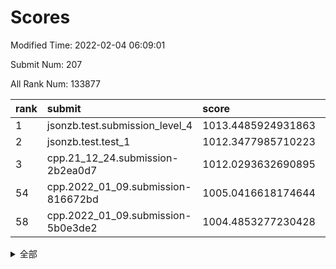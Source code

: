 # Scores

Modified Time: 2022-02-04 06:09:01

Submit Num: 207

All Rank Num: 133877

| rank |               submit               |       score        |       sigma        | pk_num |
| :--- | :--------------------------------- | :----------------- | :----------------- | :----- |
| 1    | jsonzb.test.submission_level_4     | 1013.4485924931863 | 0.7868785392177773 | 2588   |
| 2    | jsonzb.test.test_1                 | 1012.3477985710223 | 0.7890331057248522 | 2583   |
| 3    | cpp.21_12_24.submission-2b2ea0d7   | 1012.0293632690895 | 0.788011850337866  | 2587   |
| 54   | cpp.2022_01_09.submission-816672bd | 1005.0416618174644 | 0.7159082693278106 | 2583   |
| 58   | cpp.2022_01_09.submission-5b0e3de2 | 1004.4853277230428 | 0.7270099144785716 | 2589   |


<details>
<summary>全部</summary>

| rank |                 submit                 |       score        |       sigma        | pk_num |
| :--- | :------------------------------------- | :----------------- | :----------------- | :----- |
| 1    | jsonzb.test.submission_level_4         | 1013.4485924931863 | 0.7868785392177773 | 2588   |
| 2    | jsonzb.test.test_1                     | 1012.3477985710223 | 0.7890331057248522 | 2583   |
| 3    | cpp.21_12_24.submission-2b2ea0d7       | 1012.0293632690895 | 0.788011850337866  | 2587   |
| 4    | gobigger.level_3.submission_level_3_48 | 1011.764362452195  | 0.7650821402272804 | 2590   |
| 5    | gobigger.level_3.submission_level_3_18 | 1011.6423521787214 | 0.7824423009218704 | 2588   |
| 6    | gobigger.level_3.submission_level_3_38 | 1011.6037511754854 | 0.7666512303700062 | 2585   |
| 7    | gobigger.level_3.submission_level_3_26 | 1011.5870176133932 | 0.7772325060043475 | 2584   |
| 8    | gobigger.level_3.submission_level_3_49 | 1011.3600634616356 | 0.7586700725674111 | 2589   |
| 9    | gobigger.level_3.submission_level_3_16 | 1011.3389294493122 | 0.7778435596832692 | 2591   |
| 10   | gobigger.level_3.submission_level_3_14 | 1011.038714459804  | 0.7789142145914233 | 2591   |
| 11   | gobigger.level_3.submission_level_3_41 | 1010.935425759502  | 0.7603984585697688 | 2588   |
| 12   | gobigger.level_3.submission_level_3_37 | 1010.8078112454157 | 0.7740983803196975 | 2588   |
| 13   | gobigger.level_3.submission_level_3_3  | 1010.7331098684822 | 0.775449266558885  | 2592   |
| 14   | gobigger.level_3.submission_level_3_0  | 1010.6936185784756 | 0.7516418459622729 | 2584   |
| 15   | gobigger.level_3.submission_level_3_46 | 1010.6773482083577 | 0.7590434758299973 | 2591   |
| 16   | gobigger.level_3.submission_level_3_30 | 1010.6032857987121 | 0.7455378258252142 | 2588   |
| 17   | gobigger.level_3.submission_level_3_40 | 1010.516303761766  | 0.7570650496381403 | 2585   |
| 18   | gobigger.level_3.submission_level_3_34 | 1010.4591571926765 | 0.7717371498012666 | 2581   |
| 19   | gobigger.level_3.submission_level_3_6  | 1010.4119496275489 | 0.7710252756786143 | 2588   |
| 20   | gobigger.level_3.submission_level_3_29 | 1010.3123666482674 | 0.7729287523855181 | 2585   |
| 21   | gobigger.level_3.submission_level_3_19 | 1010.2883825768267 | 0.7546274090878028 | 2588   |
| 22   | gobigger.level_3.submission_level_3_10 | 1010.1774832888559 | 0.7689220467428549 | 2585   |
| 23   | gobigger.level_3.submission_level_3_35 | 1010.0203422038669 | 0.7458645961444416 | 2590   |
| 24   | gobigger.level_3.submission_level_3_24 | 1010.0198892250795 | 0.7407867872274595 | 2586   |
| 25   | gobigger.level_3.submission_level_3_7  | 1009.9939461252494 | 0.7647287975400495 | 2585   |
| 26   | gobigger.level_3.submission_level_3_25 | 1009.9597844888217 | 0.7510685968262296 | 2587   |
| 27   | gobigger.level_3.submission_level_3_39 | 1009.9538687334476 | 0.747381694892701  | 2585   |
| 28   | gobigger.level_3.submission_level_3_8  | 1009.95007495821   | 0.7621288878234816 | 2584   |
| 29   | gobigger.level_3.submission_level_3_17 | 1009.9151062404686 | 0.7590166699398625 | 2589   |
| 30   | gobigger.level_3.submission_level_3_32 | 1009.8803375896351 | 0.7508487004559963 | 2591   |
| 31   | gobigger.level_3.submission_level_3_15 | 1009.808868129338  | 0.7596023882064346 | 2585   |
| 32   | gobigger.level_3.submission_level_3_45 | 1009.796076642391  | 0.7557732950721354 | 2590   |
| 33   | gobigger.level_3.submission_level_3_9  | 1009.7710320912204 | 0.7536582077680336 | 2581   |
| 34   | gobigger.level_3.submission_level_3_31 | 1009.6667742437696 | 0.7324512247366355 | 2591   |
| 35   | gobigger.level_3.submission_level_3_21 | 1009.6597730996674 | 0.7486788537288671 | 2589   |
| 36   | gobigger.level_3.submission_level_3_11 | 1009.5844298336702 | 0.7575024226306694 | 2588   |
| 37   | gobigger.level_3.submission_level_3_20 | 1009.5740962276069 | 0.7608255044770131 | 2588   |
| 38   | gobigger.level_3.submission_level_3_13 | 1009.5504501832979 | 0.7594232014374455 | 2586   |
| 39   | gobigger.level_3.submission_level_3_5  | 1009.5431466912485 | 0.7280094829204223 | 2589   |
| 40   | gobigger.level_3.submission_level_3_42 | 1009.4070773259363 | 0.7398030834476484 | 2586   |
| 41   | gobigger.level_3.submission_level_3_43 | 1009.3644744371229 | 0.7343054727510371 | 2591   |
| 42   | gobigger.level_3.submission_level_3_12 | 1009.3516858491224 | 0.7476497667487362 | 2589   |
| 43   | gobigger.level_3.submission_level_3_44 | 1009.2756739904596 | 0.774422117912704  | 2592   |
| 44   | gobigger.level_3.submission_level_3_22 | 1009.2652899802399 | 0.7633394832519148 | 2588   |
| 45   | gobigger.level_3.submission_level_3_28 | 1009.1616360128465 | 0.7536877886647154 | 2587   |
| 46   | gobigger.level_3.submission_level_3_36 | 1009.0475204652703 | 0.7603276646951254 | 2588   |
| 47   | gobigger.level_3.submission_level_3_2  | 1008.91387386322   | 0.7687802931083    | 2584   |
| 48   | gobigger.level_3.submission_level_3_4  | 1008.8604402897986 | 0.7500722112035876 | 2584   |
| 49   | gobigger.level_3.submission_level_3_47 | 1008.8541593235043 | 0.7381150613382137 | 2585   |
| 50   | gobigger.level_3.submission_level_3_23 | 1008.8313515071115 | 0.753955240256486  | 2587   |
| 51   | gobigger.level_3.submission_level_3_33 | 1008.792090740239  | 0.7375876422580362 | 2587   |
| 52   | gobigger.level_3.submission_level_3_1  | 1008.7445776816409 | 0.7578245178191628 | 2589   |
| 53   | gobigger.level_3.submission_level_3_27 | 1008.4323332821893 | 0.7476516573535612 | 2585   |
| 54   | cpp.2022_01_09.submission-816672bd     | 1005.0416618174644 | 0.7159082693278106 | 2583   |
| 55   | gobigger.level_1.submission_level_1_45 | 1004.791439480225  | 0.7127945002693047 | 2584   |
| 56   | gobigger.level_1.submission_level_1_3  | 1004.7666679251042 | 0.7220487637119194 | 2584   |
| 57   | gobigger.level_1.submission_level_1_43 | 1004.7588183133238 | 0.7256970656369996 | 2587   |
| 58   | cpp.2022_01_09.submission-5b0e3de2     | 1004.4853277230428 | 0.7270099144785716 | 2589   |
| 59   | gobigger.level_1.submission_level_1_27 | 1004.2916681686352 | 0.7192794630428897 | 2594   |
| 60   | gobigger.level_1.submission_level_1_15 | 1004.2910201998966 | 0.7136822582861626 | 2588   |
| 61   | gobigger.level_1.submission_level_1_20 | 1004.2874129192504 | 0.7260594898777805 | 2584   |
| 62   | gobigger.level_1.submission_level_1_18 | 1004.2488807972966 | 0.7244039385331243 | 2588   |
| 63   | gobigger.level_1.submission_level_1_32 | 1004.2203252827593 | 0.7206036817148112 | 2585   |
| 64   | gobigger.level_1.submission_level_1_49 | 1003.9497997023278 | 0.7279014446363163 | 2587   |
| 65   | gobigger.level_1.submission_level_1_39 | 1003.9443090416319 | 0.7185200340173094 | 2585   |
| 66   | gobigger.level_1.submission_level_1_25 | 1003.9384434558384 | 0.7179363613862881 | 2586   |
| 67   | gobigger.level_1.submission_level_1_4  | 1003.871959204396  | 0.7093023221017409 | 2582   |
| 68   | gobigger.level_1.submission_level_1_48 | 1003.8542189847611 | 0.7147135691939713 | 2591   |
| 69   | gobigger.level_1.submission_level_1_40 | 1003.8535564136868 | 0.7241074887365596 | 2584   |
| 70   | gobigger.level_1.submission_level_1_14 | 1003.8347524644079 | 0.7121956419738293 | 2590   |
| 71   | gobigger.level_1.submission_level_1_36 | 1003.7483403243641 | 0.7204317289453502 | 2590   |
| 72   | gobigger.level_1.submission_level_1_38 | 1003.7336834096936 | 0.711342946190175  | 2587   |
| 73   | gobigger.level_1.submission_level_1_35 | 1003.683348799114  | 0.7329459687187628 | 2583   |
| 74   | gobigger.level_1.submission_level_1_1  | 1003.6327063039294 | 0.7181440665004227 | 2582   |
| 75   | gobigger.level_1.submission_level_1_6  | 1003.62956070389   | 0.7114008718057517 | 2589   |
| 76   | gobigger.level_1.submission_level_1_33 | 1003.5707086913814 | 0.7131471103833876 | 2586   |
| 77   | gobigger.level_1.submission_level_1_5  | 1003.4515718810846 | 0.7158524616690753 | 2592   |
| 78   | gobigger.level_1.submission_level_1_37 | 1003.4173624046152 | 0.7187998570082359 | 2591   |
| 79   | gobigger.level_1.submission_level_1_21 | 1003.3668004197044 | 0.7130938729007205 | 2583   |
| 80   | gobigger.level_1.submission_level_1_12 | 1003.3664218558482 | 0.7101083720676269 | 2586   |
| 81   | gobigger.level_1.submission_level_1_31 | 1003.3223591155091 | 0.7130635112545395 | 2591   |
| 82   | gobigger.level_1.submission_level_1_9  | 1003.161583493102  | 0.7209700689731479 | 2585   |
| 83   | gobigger.level_1.submission_level_1_47 | 1003.1301446692245 | 0.7169850108085231 | 2582   |
| 84   | gobigger.level_1.submission_level_1_8  | 1003.0384709836036 | 0.7117567368274268 | 2588   |
| 85   | gobigger.level_1.submission_level_1_23 | 1003.0182469889086 | 0.7234823572692701 | 2585   |
| 86   | gobigger.level_1.submission_level_1_16 | 1003.0075352934732 | 0.7120986879656173 | 2587   |
| 87   | gobigger.level_1.submission_level_1_34 | 1002.98944846399   | 0.7110144708409651 | 2592   |
| 88   | gobigger.level_1.submission_level_1_26 | 1002.9808562044685 | 0.7207611520110703 | 2590   |
| 89   | gobigger.level_1.submission_level_1_19 | 1002.9741384600569 | 0.7145007097837086 | 2588   |
| 90   | gobigger.level_1.submission_level_1_10 | 1002.8003089921702 | 0.7095223998414525 | 2592   |
| 91   | gobigger.level_1.submission_level_1_41 | 1002.7440497850065 | 0.7205757155300204 | 2589   |
| 92   | gobigger.level_1.submission_level_1_13 | 1002.7073826628163 | 0.7099771558925332 | 2584   |
| 93   | gobigger.level_1.submission_level_1_2  | 1002.6499788639118 | 0.6987899564007616 | 2587   |
| 94   | gobigger.level_1.submission_level_1_24 | 1002.6386595385712 | 0.7175786421512649 | 2584   |
| 95   | gobigger.level_1.submission_level_1_22 | 1002.6381592848435 | 0.7158325942657084 | 2586   |
| 96   | gobigger.level_1.submission_level_1_11 | 1002.6091629808045 | 0.7111061446674999 | 2585   |
| 97   | gobigger.level_1.submission_level_1_7  | 1002.5882877604174 | 0.7075380038399415 | 2584   |
| 98   | gobigger.level_1.submission_level_1_17 | 1002.5042429539379 | 0.7150021381559803 | 2589   |
| 99   | gobigger.level_1.submission_level_1_42 | 1002.4792940510267 | 0.7125240234220572 | 2591   |
| 100  | gobigger.level_1.submission_level_1_46 | 1002.4600262736493 | 0.7171722221631398 | 2580   |
| 101  | gobigger.level_1.submission_level_1_0  | 1002.2445737736126 | 0.7227770120562623 | 2593   |
| 102  | gobigger.level_1.submission_level_1_44 | 1002.2042851744734 | 0.7230696075924576 | 2587   |
| 103  | gobigger.level_1.submission_level_1_28 | 1001.962777824932  | 0.7088647386858754 | 2584   |
| 104  | gobigger.level_1.submission_level_1_29 | 1001.9121655166716 | 0.7176365100189271 | 2586   |
| 105  | gobigger.level_1.submission_level_1_30 | 1001.5908928828644 | 0.7215746651000938 | 2587   |
| 106  | gobigger.random.submission_random_7    | 997.8251946292373  | 0.7093349287370284 | 2592   |
| 107  | gobigger.random.submission_random_1    | 997.4527438204148  | 0.7151897265198316 | 2585   |
| 108  | gobigger.random.submission_random_10   | 997.0724437286008  | 0.7032604630879972 | 2584   |
| 109  | gobigger.random.submission_random_5    | 996.7008854832919  | 0.7297208013307305 | 2585   |
| 110  | gobigger.random.submission_random_49   | 996.5328711044049  | 0.7114509790089213 | 2590   |
| 111  | gobigger.random.submission_random_32   | 996.4673022506431  | 0.7119886219664849 | 2588   |
| 112  | gobigger.random.submission_random_11   | 996.3589163440206  | 0.7050833559317224 | 2591   |
| 113  | gobigger.random.submission_random_13   | 996.2626846330365  | 0.7143157178800393 | 2586   |
| 114  | gobigger.random.submission_random_25   | 996.2583209590746  | 0.709648424055688  | 2589   |
| 115  | gobigger.random.submission_random_44   | 996.2562027586753  | 0.7066099994401235 | 2593   |
| 116  | gobigger.random.submission_random_26   | 996.2069748114014  | 0.713231529120732  | 2594   |
| 117  | gobigger.random.submission_random_42   | 996.1840129852899  | 0.7166367902242758 | 2585   |
| 118  | gobigger.random.submission_random_2    | 996.1656937784734  | 0.7168641105183634 | 2585   |
| 119  | gobigger.random.submission_random_22   | 996.153048124994   | 0.7080550984012024 | 2585   |
| 120  | gobigger.random.submission_random_30   | 996.1400778332068  | 0.7118938567103716 | 2583   |
| 121  | gobigger.random.submission_random_31   | 996.089681292985   | 0.713529620367574  | 2586   |
| 122  | gobigger.random.submission_random_4    | 996.0166030572201  | 0.7060472394504947 | 2585   |
| 123  | gobigger.random.submission_random_36   | 995.9422143772149  | 0.7125508128917403 | 2586   |
| 124  | gobigger.random.submission_random_16   | 995.9230852171236  | 0.7096973343921421 | 2589   |
| 125  | gobigger.random.submission_random_3    | 995.8831750481419  | 0.7119941200932749 | 2588   |
| 126  | gobigger.random.submission_random_19   | 995.8787411787791  | 0.7215899757330687 | 2590   |
| 127  | gobigger.random.submission_random_18   | 995.805019086048   | 0.7079712109166479 | 2583   |
| 128  | gobigger.random.submission_random_6    | 995.8002815090476  | 0.7108707898852368 | 2587   |
| 129  | gobigger.random.submission_random_14   | 995.7912290759964  | 0.7133945506399657 | 2594   |
| 130  | gobigger.random.submission_random_38   | 995.787652806241   | 0.7085697718454597 | 2590   |
| 131  | gobigger.random.submission_random_24   | 995.7481715213638  | 0.7080797227105321 | 2589   |
| 132  | gobigger.random.submission_random_20   | 995.717607484311   | 0.7056175480040862 | 2588   |
| 133  | gobigger.random.submission_random_40   | 995.7148785270097  | 0.7230043927419458 | 2582   |
| 134  | gobigger.random.submission_random_39   | 995.6600190745542  | 0.7073300645685078 | 2584   |
| 135  | gobigger.random.submission_random_48   | 995.6530240943096  | 0.7024450595442217 | 2584   |
| 136  | gobigger.random.submission_random_12   | 995.6051893976899  | 0.7187967257735217 | 2593   |
| 137  | gobigger.random.submission_random_47   | 995.5442843292884  | 0.7133206522074876 | 2588   |
| 138  | gobigger.random.submission_random_41   | 995.5352576954431  | 0.7010891276738243 | 2589   |
| 139  | gobigger.random.submission_random_37   | 995.5305572170779  | 0.7150435749350952 | 2586   |
| 140  | gobigger.random.submission_random_46   | 995.516687564708   | 0.7118111623790728 | 2590   |
| 141  | gobigger.random.submission_random_23   | 995.4133855768575  | 0.7074016393361576 | 2589   |
| 142  | gobigger.random.submission_random_28   | 995.3466078331226  | 0.7399911883781709 | 2587   |
| 143  | gobigger.random.submission_random_43   | 995.3034959402004  | 0.7114038728766838 | 2591   |
| 144  | gobigger.random.submission_random_33   | 995.2837334221985  | 0.6933716473741438 | 2588   |
| 145  | gobigger.random.submission_random_15   | 995.2715521268166  | 0.7053310969496099 | 2584   |
| 146  | gobigger.random.submission_random_35   | 995.2639980293367  | 0.7073224187297668 | 2586   |
| 147  | gobigger.random.submission_random_17   | 995.23976348555    | 0.7212802963669589 | 2591   |
| 148  | gobigger.random.submission_random_27   | 995.1735996599408  | 0.7128552567260225 | 2587   |
| 149  | gobigger.random.submission_random_8    | 995.1549336756738  | 0.7150586027192404 | 2590   |
| 150  | gobigger.random.submission_random_0    | 995.1353486211441  | 0.7114554564127843 | 2586   |
| 151  | gobigger.random.submission_random_9    | 995.0859142796977  | 0.7100963601847533 | 2588   |
| 152  | gobigger.random.submission_random_29   | 995.0453667948807  | 0.7265667017873872 | 2587   |
| 153  | gobigger.random.submission_random_34   | 994.9436577083039  | 0.7073043121468992 | 2586   |
| 154  | gobigger.random.submission_random_21   | 994.6718225790906  | 0.7186910380509471 | 2585   |
| 155  | gobigger.level_2.submission_level_2_13 | 994.0674664923631  | 0.7230179458838913 | 2588   |
| 156  | gobigger.level_2.submission_level_2_46 | 994.0486049723409  | 0.7260619763603129 | 2587   |
| 157  | gobigger.level_2.submission_level_2_6  | 993.909951489646   | 0.729235352850519  | 2591   |
| 158  | gobigger.level_2.submission_level_2_27 | 993.8118216796798  | 0.7490166904825656 | 2585   |
| 159  | gobigger.level_2.submission_level_2_17 | 993.8039390013062  | 0.7261503770415222 | 2584   |
| 160  | gobigger.level_2.submission_level_2_4  | 993.7006081823756  | 0.7486523245682801 | 2587   |
| 161  | gobigger.level_2.submission_level_2_7  | 993.689303262909   | 0.7308636683476529 | 2586   |
| 162  | gobigger.random.submission_random_45   | 993.6821724574182  | 0.7305346208325034 | 2587   |
| 163  | gobigger.level_2.submission_level_2_42 | 993.4380250172242  | 0.7580065300807125 | 2595   |
| 164  | gobigger.level_2.submission_level_2_47 | 993.4258258287142  | 0.7457878581267434 | 2586   |
| 165  | gobigger.level_2.submission_level_2_14 | 993.292817069326   | 0.725518963210973  | 2585   |
| 166  | gobigger.level_2.submission_level_2_37 | 993.2425264018088  | 0.7292514603421649 | 2585   |
| 167  | gobigger.level_2.submission_level_2_16 | 992.9089095720772  | 0.742398148274412  | 2589   |
| 168  | gobigger.level_2.submission_level_2_25 | 992.8257880914725  | 0.7488257352702372 | 2587   |
| 169  | gobigger.level_2.submission_level_2_2  | 992.4376669051578  | 0.7485703231485479 | 2589   |
| 170  | gobigger.level_2.submission_level_2_30 | 992.4164253042094  | 0.7334889216283782 | 2589   |
| 171  | gobigger.level_2.submission_level_2_0  | 992.397112861618   | 0.7612449317440378 | 2587   |
| 172  | gobigger.level_2.submission_level_2_31 | 992.3045863634766  | 0.7543674680179371 | 2588   |
| 173  | gobigger.level_2.submission_level_2_18 | 992.2437707970928  | 0.7491721191538341 | 2583   |
| 174  | gobigger.level_2.submission_level_2_10 | 992.1774471452999  | 0.7407938274002439 | 2591   |
| 175  | gobigger.level_2.submission_level_2_28 | 992.1679460358986  | 0.7621965706109912 | 2593   |
| 176  | gobigger.level_2.submission_level_2_49 | 992.116184010138   | 0.7296030779941546 | 2587   |
| 177  | gobigger.level_2.submission_level_2_40 | 992.0821134217728  | 0.7567184688758539 | 2584   |
| 178  | gobigger.level_2.submission_level_2_21 | 992.0703106532035  | 0.7433946040399741 | 2582   |
| 179  | gobigger.level_2.submission_level_2_9  | 991.91903579925    | 0.7526133068967313 | 2587   |
| 180  | gobigger.level_2.submission_level_2_38 | 991.879617448487   | 0.7459608999107858 | 2586   |
| 181  | gobigger.level_2.submission_level_2_24 | 991.8673731001594  | 0.7449545826849716 | 2586   |
| 182  | gobigger.level_2.submission_level_2_41 | 991.840394595799   | 0.7543981677061602 | 2586   |
| 183  | gobigger.level_2.submission_level_2_20 | 991.7317099377711  | 0.74267587649122   | 2590   |
| 184  | gobigger.level_2.submission_level_2_11 | 991.7199041762135  | 0.7457350219468564 | 2585   |
| 185  | gobigger.level_2.submission_level_2_19 | 991.6353769078307  | 0.7262028979096943 | 2590   |
| 186  | gobigger.level_2.submission_level_2_23 | 991.6234890508889  | 0.7583183303023443 | 2581   |
| 187  | gobigger.level_2.submission_level_2_29 | 991.6107398804531  | 0.7370221751506667 | 2592   |
| 188  | gobigger.level_2.submission_level_2_33 | 991.5237183290196  | 0.7554971546060674 | 2588   |
| 189  | gobigger.level_2.submission_level_2_1  | 991.4903250128028  | 0.7672973181159674 | 2584   |
| 190  | gobigger.level_2.submission_level_2_12 | 991.4831332206932  | 0.7553952250991421 | 2589   |
| 191  | gobigger.level_2.submission_level_2_34 | 991.4764901666215  | 0.7444378741477835 | 2585   |
| 192  | gobigger.level_2.submission_level_2_3  | 991.4536723385758  | 0.7501355656919836 | 2583   |
| 193  | gobigger.level_2.submission_level_2_45 | 991.2994927239349  | 0.7673931098530511 | 2583   |
| 194  | gobigger.level_2.submission_level_2_39 | 991.2183088072313  | 0.7469369350189006 | 2584   |
| 195  | gobigger.level_2.submission_level_2_44 | 991.1453262789548  | 0.7459342540900376 | 2583   |
| 196  | gobigger.level_2.submission_level_2_22 | 991.1446343861604  | 0.7675335866488889 | 2585   |
| 197  | gobigger.level_2.submission_level_2_32 | 991.0355730932312  | 0.7531544728650676 | 2586   |
| 198  | gobigger.level_2.submission_level_2_48 | 990.9979299501756  | 0.7498904153106549 | 2586   |
| 199  | gobigger.level_2.submission_level_2_8  | 990.933346124768   | 0.7587481033035924 | 2583   |
| 200  | gobigger.level_2.submission_level_2_36 | 990.8862532208905  | 0.7630249265354958 | 2583   |
| 201  | gobigger.level_2.submission_level_2_26 | 990.835086124143   | 0.7760552112365776 | 2587   |
| 202  | gobigger.level_2.submission_level_2_35 | 990.8331245591601  | 0.7587239922428068 | 2586   |
| 203  | gobigger.level_2.submission_level_2_43 | 990.7967590590966  | 0.7759095593868856 | 2588   |
| 204  | gobigger.level_2.submission_level_2_15 | 990.7683083180291  | 0.7578089587394682 | 2583   |
| 205  | gobigger.level_2.submission_level_2_5  | 990.4434937676427  | 0.7548475407230001 | 2585   |
| 206  | gobigger.none.submission_none_1        | 977.152194621045   | 1.4915675506994173 | 2584   |
| 207  | gobigger.none.submission_none_0        | 976.5886765408469  | 1.467424694555903  | 2586   |

</details>